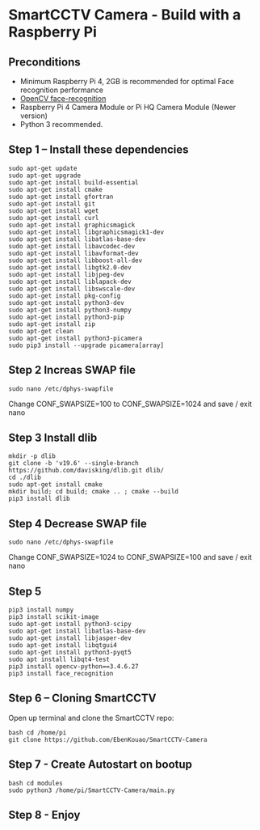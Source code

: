 # SmartCCTV Camera - Build with a Raspberry Pi

## Preconditions

* Minimum Raspberry Pi 4, 2GB is recommended for optimal Face recognition performance
* [OpenCV face-recognition](https://github.com/ageitgey/face_recognition)
* Raspberry Pi 4 Camera Module or Pi HQ Camera Module (Newer version)
* Python 3 recommended.


## Step 1 – Install these dependencies

    sudo apt-get update
    sudo apt-get upgrade
    sudo apt-get install build-essential
    sudo apt-get install cmake
    sudo apt-get install gfortran
    sudo apt-get install git
    sudo apt-get install wget
    sudo apt-get install curl
    sudo apt-get install graphicsmagick
    sudo apt-get install libgraphicsmagick1-dev
    sudo apt-get install libatlas-base-dev
    sudo apt-get install libavcodec-dev
    sudo apt-get install libavformat-dev
    sudo apt-get install libboost-all-dev
    sudo apt-get install libgtk2.0-dev
    sudo apt-get install libjpeg-dev
    sudo apt-get install liblapack-dev
    sudo apt-get install libswscale-dev
    sudo apt-get install pkg-config
    sudo apt-get install python3-dev
    sudo apt-get install python3-numpy
    sudo apt-get install python3-pip
    sudo apt-get install zip
    sudo apt-get clean
    sudo apt-get install python3-picamera
    sudo pip3 install --upgrade picamera[array]

## Step 2 Increas SWAP file

    sudo nano /etc/dphys-swapfile
Change CONF_SWAPSIZE=100 to CONF_SWAPSIZE=1024 and save / exit nano

## Step 3 Install dlib

    mkdir -p dlib
    git clone -b 'v19.6' --single-branch https://github.com/davisking/dlib.git dlib/
    cd ./dlib
    sudo apt-get install cmake
    mkdir build; cd build; cmake .. ; cmake --build
    pip3 install dlib

## Step 4 Decrease SWAP file
    sudo nano /etc/dphys-swapfile
Change CONF_SWAPSIZE=1024 to CONF_SWAPSIZE=100 and save / exit nano

## Step 5 

    pip3 install numpy
    pip3 install scikit-image
    sudo apt-get install python3-scipy
    sudo apt-get install libatlas-base-dev
    sudo apt-get install libjasper-dev
    sudo apt-get install libqtgui4
    sudo apt-get install python3-pyqt5
    sudo apt install libqt4-test
    pip3 install opencv-python==3.4.6.27
    pip3 install face_recognition 

## Step 6 – Cloning SmartCCTV
Open up terminal and clone the SmartCCTV repo:


    bash cd /home/pi
    git clone https://github.com/EbenKouao/SmartCCTV-Camera


## Step 7 - Create Autostart on bootup

    bash cd modules
    sudo python3 /home/pi/SmartCCTV-Camera/main.py

## Step 8 - Enjoy
